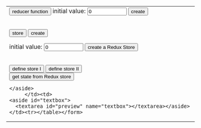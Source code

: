 
<link rel="stylesheet" href="https://maxcdn.bootstrapcdn.com/bootstrap/3.3.7/css/bootstrap.min.css" integrity="sha384-BVYiiSIFeK1dGmJRAkycuHAHRg32OmUcww7on3RYdg4Va+PmSTsz/K68vbdEjh4u" crossorigin="anonymous"/>
<link rel="stylesheet" href="styles.css" />

<style>h1 {
  font-family: Corbel;
  color: white;
}
</style>

<form name="editor"><table><tr><td><aside id="buttons">
<input class="name" type="button" value="reducer function">
initial value: <input value="0" name="reducer" size="10" type="textfield">
<input type="button" class="button btn btn-primary" value="create" onclick="document.editor.textbox.value+='\nconst reducer = (state = ' + document.editor.reducer.value +') => {\n  return state;\n}\n\n'">

<br /><input class="name" type="button" value="store">
<input type="button" class="button btn btn-danger" value="create" onclick="document.editor.textbox.value+='let store = Redux.createStore(reducer);\n'">



initial value: <input value="0" name="reducer" size="10" type="textfield">
<input type="button" class="button blue" value="create a Redux Store" onclick="document.editor.textbox.value+='\nconst reducer = (state = ' + document.editor.reducer.value +') => {\n  return state;\n}\n\n'">


<br />
<input type="button" class="button blue" value="define store I" onclick="document.editor.textbox.value+='const store = Redux.createStore(reducer);\n'">

<input type="button" class="button blue" value="define store II" onclick="document.editor.textbox.value+='const store = Redux.createStore(\n  (state = ' + document.editor.reducer.value +') => state\n);\n\nconst store = Redux.createStore(reducer);\n\n'">

<br />
<input type="button" class="button blue" value="get state from Redux store" onclick="document.editor.textbox.value+='let currentState = store.getState();\n'">

    </aside>
         </td><td>
    <aside id="textbox">
      <textarea id="preview" name="textbox"></textarea></aside></td><tr></table></form>
